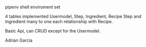 pipenv shell enviroment set

4 tables implemented Usermodel, Step, Ingredient, Recipe
Step and Ingredient many to one each relationship with Recipe.

Basic Api, can CRUD except for the Usermodel.

Adrian Garcia
